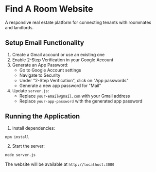 # Find A Room Website

A responsive real estate platform for connecting tenants with roommates and landlords.

## Setup Email Functionality

1. Create a Gmail account or use an existing one
2. Enable 2-Step Verification in your Google Account
3. Generate an App Password:
   - Go to Google Account settings
   - Navigate to Security
   - Under "2-Step Verification", click on "App passwords"
   - Generate a new app password for "Mail"
4. Update `server.js`:
   - Replace `your-email@gmail.com` with your Gmail address
   - Replace `your-app-password` with the generated app password

## Running the Application

1. Install dependencies:
```bash
npm install
```

2. Start the server:
```bash
node server.js
```

The website will be available at `http://localhost:3000`